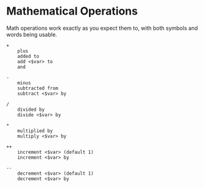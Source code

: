 # Mathematical Operations

Math operations work exactly as you expect them to, with both symbols and words being usable.

	+
		plus  
		added to  
		add <$var> to
		and
	
	-  
		minus  
		subtracted from
		subtract <$var> by
	
	/  
		divided by  
		divide <$var> by 
	
	*  
		multiplied by  
		multiply <$var> by
	
	++  
		increment <$var> (default 1)
		increment <$var> by 
	
	--  
		decrement <$var> (default 1)
		decrement <$var> by 